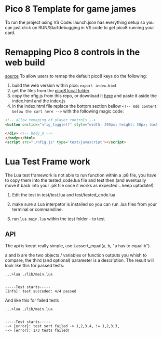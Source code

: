 # Pico 8 Template for game james

To run the project using VS Code: launch.json has everything setup so you can just click on RUN/Startdebugging in VS code to get pico8 running your card.

# Remapping Pico 8 controls in the web build
[source](https://github.com/codl/pico-nfig)
To allow users to remap the default pico8 keys do the following:

1. build the web version within pico: ```export index.html```
2. get the files from the [pico8 local folder](C:\Users\manue\AppData\Roaming\pico-8\carts)
3. copy the nfig.js from this repo, or download it [here](https://github.com/codl/pico-nfig/blob/master/lib/nfig.js) and paste it aside the index.html and the index.js
4. in the index.html file replace the bottom section bellow ```<!-- Add content below the cart here -->``` with the following magic code:
```html
<!-- allow remaping of player controls -->
<button onclick="nfig_toggle()" style="width: 200px; height: 50px; background-color: rgb(255, 153, 0); border: none; color: white; font-size: 20px; cursor: pointer; margin-top: -100px;">remap controls</button>

</div> <!-- body_0 -->
</body></html>
<script src="./nfig.js" type='text/javascript'></script>
```

# Lua Test Frame work

The Lua test framework is not able to run function within a .p8 file, you have to copy them into the tested_code.lua file and test then (and eventually move it back into your .p8 file once it works as expected... keep uptodate!)

1. Edit the test in test/test.lua and test/tested_code.lua

2. make sure a Lua interpetor is installed so you can run .lua files from your terminal or commandline.

5. run ```lua main.lua``` within the test folder - to test

## API
The api is keept really simple, use t.assert_equal(a, b, "a has to equal b").

a and b are the two objects / variables or function outputs you whish to compare, the third (and optional) parameter is a description. The result will look like this for passed tests:

```
...>lua ./lib/main.lua         


-----Test starts-----
[info]: test succeded: 4/4 passed
```

And like this for failed tests

```
...>lua ./lib/main.lua


-----Test starts-----
--> [error]: test sort failed -> 1,2,3,4, != 1,2,3,3,
--> [error]: 1/3 tests failed!
```